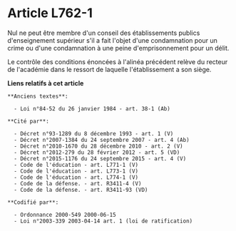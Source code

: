 # Article L762-1

Nul ne peut être membre d'un conseil des établissements publics d'enseignement supérieur s'il a fait l'objet d'une
condamnation pour un crime ou d'une condamnation à une peine d'emprisonnement pour un délit.

Le contrôle des conditions énoncées à l'alinéa précédent relève du recteur de l'académie dans le ressort de laquelle
l'établissement a son siège.

**Liens relatifs à cet article**

	**Anciens textes**:

	  - Loi n°84-52 du 26 janvier 1984 - art. 38-1 (Ab)

	**Cité par**:

	  - Décret n°93-1289 du 8 décembre 1993 - art. 1 (V)
	  - Décret n°2007-1384 du 24 septembre 2007 - art. 4 (Ab)
	  - Décret n°2010-1670 du 28 décembre 2010 - art. 2 (V)
	  - Décret n°2012-279 du 28 février 2012 - art. 5 (VD)
	  - Décret n°2015-1176 du 24 septembre 2015 - art. 4 (V)
	  - Code de l'éducation - art. L771-1 (V)
	  - Code de l'éducation - art. L773-1 (V)
	  - Code de l'éducation - art. L774-1 (V)
	  - Code de la défense. - art. R3411-4 (V)
	  - Code de la défense. - art. R3411-93 (VD)

	**Codifié par**:

	  - Ordonnance 2000-549 2000-06-15
	  - Loi n°2003-339 2003-04-14 art. 1 (loi de ratification)
